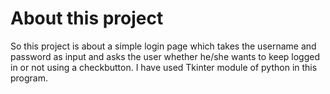 # About this project
So this project is about a simple login page which takes the username and password as input and asks the user whether he/she wants to keep logged in or not using a checkbutton. I have used Tkinter module of python in this program. 
